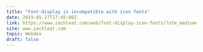 ```yaml
---
title: "Font-display is incompatible with icon fonts"
date: 2019-05-27T17:45:00Z
link: https://www.zachleat.com/web/font-display-icon-fonts/?utm_medium=RSS&utm_source=hune
site: www.zachleat.com
topic: Webdev
draft: false
---
```

